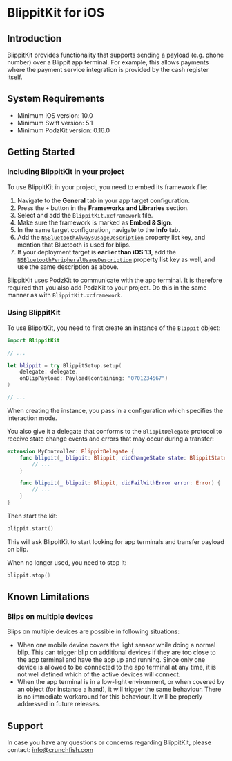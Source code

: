 BlippitKit for iOS
======================================

## Introduction

BlippitKit provides functionality that supports sending a payload (e.g. phone number) over a Blippit app terminal.
For example, this allows payments where the payment service integration is provided by the cash register itself.

## System Requirements

* Minimum iOS version: 10.0
* Minimum Swift version: 5.1
* Minimum PodzKit version: 0.16.0

## Getting Started

### Including BlippitKit in your project

To use BlippitKit in your project, you need to embed its framework file:

1. Navigate to the **General** tab in your app target configuration.
2. Press the `+` button in the **Frameworks and Libraries** section.
3. Select and add the `BlippitKit.xcframework` file.
4. Make sure the framework is marked as **Embed & Sign**.
5. In the same target configuration, navigate to the **Info** tab.
6. Add the [`NSBluetoothAlwaysUsageDescription`](https://developer.apple.com/documentation/bundleresources/information_property_list/nsbluetoothperipheralusagedescription) property list key, and mention that Bluetooth is used for blips.
7. If your deployment target is **earlier than iOS 13**, add the [`NSBluetoothPeripheralUsageDescription`](https://developer.apple.com/documentation/bundleresources/information_property_list/nsbluetoothalwaysusagedescription) property list key as well, and use the same description as above.

BlippitKit uses PodzKit to communicate with the app terminal. It is therefore required that you also add PodzKit to your project. Do this in the same manner as with `BlippitKit.xcframework`.

### Using BlippitKit

To use BlippitKit, you need to first create an instance of the `Blippit` object:

```swift
import BlippitKit

// ...

let blippit = try BlippitSetup.setup(
    delegate: delegate,
    onBlipPayload: Payload(containing: "0701234567") 
)

// ...
```

When creating the instance, you pass in a configuration which specifies the interaction mode.

You also give it a delegate that conforms to the `BlippitDelegate` protocol to receive state change events and errors that may occur during a transfer:

```swift
extension MyController: BlippitDelegate {
    func blippit(_ blippit: Blippit, didChangeState state: BlippitState) {
        // ...
    }

    func blippit(_ blippit: Blippit, didFailWithError error: Error) {
        // ...
    }
}
```

Then start the kit:

```swift
blippit.start()
```

This will ask BlippitKit to start looking for app terminals and transfer payload on blip.

When no longer used, you need to stop it:

```swift
blippit.stop()
```

## Known Limitations

### Blips on multiple devices

Blips on multiple devices are possible in following situations:

* When one mobile device covers the light sensor while doing a normal blip. This can trigger blip on additional devices if they are too close to the app terminal and have the app up and running. Since only one device is allowed to be connected to the app terminal at any time, it is not well defined which of the active devices will connect.
* When the app terminal is in a low-light environment, or when covered by an object (for instance a hand), it will trigger the same behaviour.
There is no immediate workaround for this behaviour. It will be properly addressed in future releases.

## Support

In case you have any questions or concerns regarding BlippitKit, please contact: info@crunchfish.com
